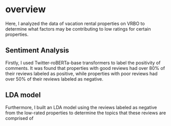 # overview
Here, I analyzed the data of vacation rental properties on VRBO to determine what factors may be contributing to low ratings for certain properties.

## Sentiment Analysis
Firstly, I used Twitter-roBERTa-base transformers to label the positivity of comments. It was found that properties with good reviews had over 80% of their reviews labeled as positive, while properties with poor reviews had over 50% of their reviews labeled as negative.

## LDA model
Furthermore, I built an LDA model using the reviews labeled as negative from the low-rated properties to determine the topics that these reviews are comprised of
